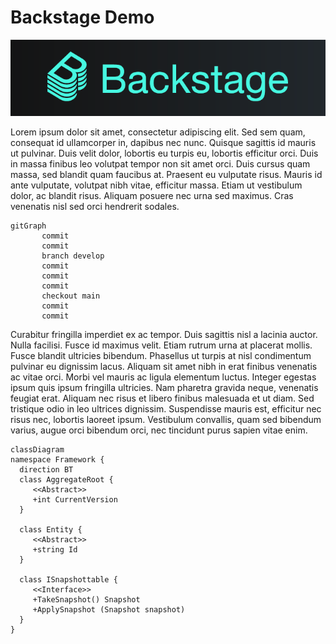 # Backstage Demo

![Backstage Logo](img/backstage_logo.png)

Lorem ipsum dolor sit amet, consectetur adipiscing elit. Sed sem quam, consequat id ullamcorper in, dapibus nec nunc. Quisque sagittis id mauris ut pulvinar. Duis velit dolor, lobortis eu turpis eu, lobortis efficitur orci. Duis in massa finibus leo volutpat tempor non sit amet orci. Duis cursus quam massa, sed blandit quam faucibus at. Praesent eu vulputate risus. Mauris id ante vulputate, volutpat nibh vitae, efficitur massa. Etiam ut vestibulum dolor, ac blandit risus. Aliquam posuere nec urna sed maximus. Cras venenatis nisl sed orci hendrerit sodales.

```mermaid
gitGraph
       commit
       commit
       branch develop
       commit
       commit
       commit
       checkout main
       commit
       commit
```

Curabitur fringilla imperdiet ex ac tempor. Duis sagittis nisl a lacinia auctor. Nulla facilisi. Fusce id maximus velit. Etiam rutrum urna at placerat mollis. Fusce blandit ultricies bibendum. Phasellus ut turpis at nisl condimentum pulvinar eu dignissim lacus. Aliquam sit amet nibh in erat finibus venenatis ac vitae orci. Morbi vel mauris ac ligula elementum luctus. Integer egestas ipsum quis ipsum fringilla ultricies. Nam pharetra gravida neque, venenatis feugiat erat. Aliquam nec risus et libero finibus malesuada et ut diam. Sed tristique odio in leo ultrices dignissim. Suspendisse mauris est, efficitur nec risus nec, lobortis laoreet ipsum. Vestibulum convallis, quam sed bibendum varius, augue orci bibendum orci, nec tincidunt purus sapien vitae enim.

```mermaid
classDiagram
namespace Framework {
  direction BT
  class AggregateRoot {
     <<Abstract>>
     +int CurrentVersion
  }

  class Entity {
     <<Abstract>>
     +string Id
  }

  class ISnapshottable {
     <<Interface>>
     +TakeSnapshot() Snapshot
     +ApplySnapshot (Snapshot snapshot)
  }
}
```
